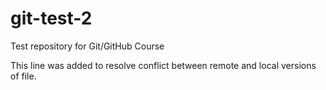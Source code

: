 # git-test-2
Test repository for Git/GitHub Course

This line was added to resolve conflict between remote and local versions of file.

